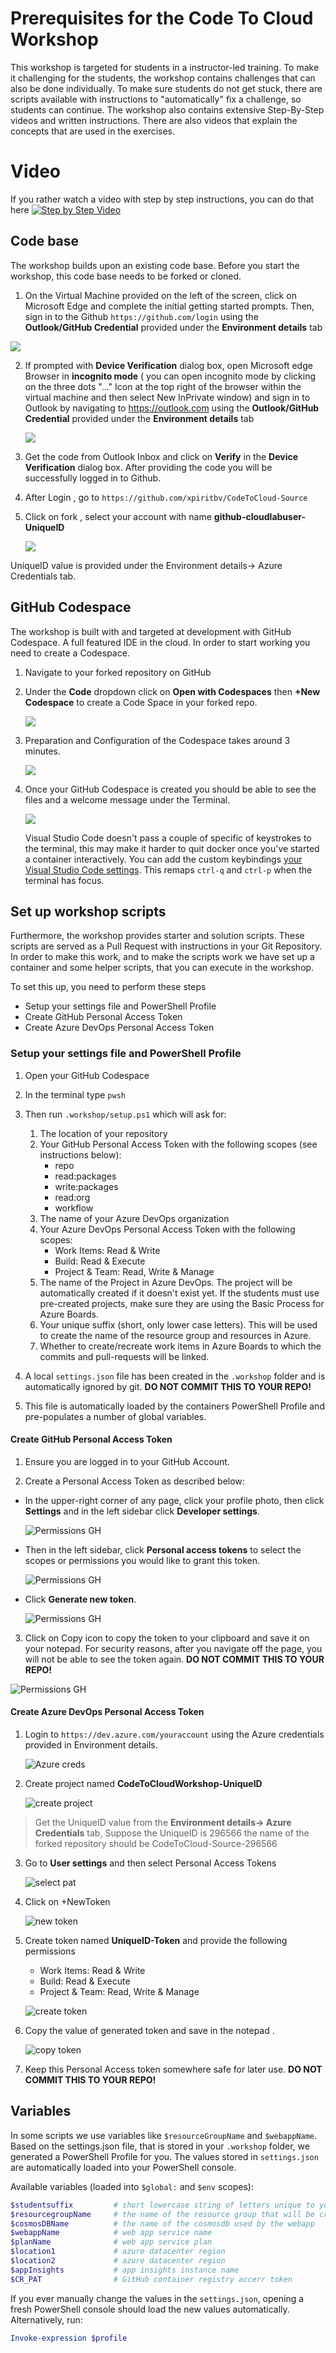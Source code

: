 # Prerequisites for the Code To Cloud Workshop

This workshop is targeted for students in a instructor-led training. To make it challenging for the students, the workshop contains challenges that can also be done individually. To make sure students do not get stuck, there are scripts available with instructions to "automatically" fix a challenge, so students can continue. The workshop also contains extensive Step-By-Step videos and written instructions. There are also videos that explain the concepts that are used in the exercises.

# Video
If you rather watch a video with step by step instructions, you can do that here
[![Step by Step Video](https://img.youtube.com/vi/STzJSPvtim4/0.jpg)](https://www.youtube.com/watch?v=STzJSPvtim4)

## Code base

The workshop builds upon an existing code base. Before you start the workshop, this code base needs to be forked or cloned. 

1.  On the Virtual Machine provided on the left of the screen, click on Microsoft Edge and complete the initial getting started prompts. Then, sign in to the Github ``https://github.com/login`` using the **Outlook/GitHub Credential** provided under the **Environment details** tab

   ![](https://raw.githubusercontent.com/CloudLabsAI-Azure/AIW-DevOps/main/Assets/env-creds.png)
   
2. If prompted with **Device Verification** dialog box, open Microsoft edge Browser in **incognito mode** ( you can open incognito mode by clicking on the three dots "..." Icon  at the top right of the browser within the virtual machine and then select New InPrivate window) and sign in to Outlook by navigating to https://outlook.com using the **Outlook/GitHub Credential** provided under the **Environment details** tab 

   ![](https://raw.githubusercontent.com/CloudLabsAI-Azure/AIW-DevOps/main/Assets/code.png)

3. Get the code from Outlook Inbox and click on **Verify**  in the **Device Verification** dialog box. After providing the code you will be successfully logged in to Github.

4. After Login , go to ``https://github.com/xpiritbv/CodeToCloud-Source``

5. Click on fork , select your account with name **github-cloudlabuser-UniqueID**

   ![](https://raw.githubusercontent.com/CloudLabsAI-Azure/AIW-DevOps/main/Assets/forked-repo.png)

UniqueID value is provided under the Environment details-> Azure Credentials tab.
       

## GitHub Codespace

The workshop is built with and targeted at development with GitHub Codespace. A full featured IDE in the cloud. In order to start working you need to create a Codespace.

1. Navigate to your forked repository on GitHub

2. Under the **Code** dropdown click on **Open with Codespaces** then **+New Codespace**  to create a Code Space in your forked repo.

   ![](https://raw.githubusercontent.com/CloudLabsAI-Azure/AIW-DevOps/main/Assets/CodeSpaces.png)

3. Preparation and Configuration of the Codespace takes around 3 minutes.

   ![](https://raw.githubusercontent.com/CloudLabsAI-Azure/AIW-DevOps/main/Assets/codespace-build.png)

4. Once your GitHub Codespace is created you should be able to see the files and a welcome message under the Terminal.

   ![](https://raw.githubusercontent.com/CloudLabsAI-Azure/AIW-DevOps/main/Assets/Codespace-files.png)

   Visual Studio Code doesn't pass a couple of specific of keystrokes to the terminal, this may make it harder to quit docker once you've started a container interactively. You can add the custom keybindings  [your Visual Studio Code settings](https://code.visualstudio.com/docs/getstarted/keybindings#_advanced-customization). This remaps `ctrl-q` and `ctrl-p` when the terminal has focus.

## Set up workshop scripts

Furthermore, the workshop provides starter and solution scripts. These scripts are served as a Pull Request with instructions in your Git Repository. In order to make this work, and to make the scripts work we have set up a container and some helper scripts, that you can execute in the workshop.

To set this up, you need to perform these steps

* Setup your settings file and PowerShell Profile
* Create GitHub Personal Access Token
* Create Azure DevOps Personal Access Token

### Setup your settings file and PowerShell Profile

1. Open your GitHub Codespace 
2. In the terminal type `pwsh`
3. Then run `.workshop/setup.ps1` which will ask for:
    1. The location of your repository
    2. Your GitHub Personal Access Token with the following scopes (see instructions below):
       * repo
       * read:packages
       * write:packages
       * read:org
       * workflow
    3. The name of your Azure DevOps organization
    4. Your Azure DevOps Personal Access Token with the following scopes:
       * Work Items: Read & Write
       * Build: Read & Execute
       * Project & Team: Read, Write & Manage
    5. The name of the Project in Azure DevOps. The project will be automatically created if it doesn't exist yet. If the students must use pre-created projects, make sure they are using the Basic Process for Azure Boards.
    6. Your unique suffix (short, only lower case letters). This will be used to create the name of the resource group and resources in Azure.
    7. Whether to create/recreate work items in Azure Boards to which the commits and pull-requests will be linked.

4. A local `settings.json` file has been created in the `.workshop` folder and is automatically ignored by git. **DO NOT COMMIT THIS TO YOUR REPO!**
5. This file is automatically loaded by the containers PowerShell Profile and pre-populates a number of global variables.

#### Create GitHub Personal Access Token

1. Ensure you are logged in to your GitHub Account.

2. Create a Personal Access Token as described below:

- In the upper-right corner of any page, click your profile photo, then click **Settings** and in the left sidebar click **Developer settings**.

  ![Permissions GH](https://raw.githubusercontent.com/CloudLabsAI-Azure/AIW-DevOps/main/Assets/Settings_pat.png)

- Then in the left sidebar, click **Personal access tokens** to select the scopes or permissions you would like to grant this token.
  
  ![Permissions GH](https://raw.githubusercontent.com/CloudLabsAI-Azure/AIW-DevOps/main/Assets/PAT.png)

- Click **Generate new token**.

  ![Permissions GH](https://raw.githubusercontent.com/CloudLabsAI-Azure/AIW-DevOps/main/Assets/gentoken.png)

3. Click on Copy icon to copy the token to your clipboard and save it on your notepad. For security reasons, after you navigate off the page, you will not be able to see the token again. **DO NOT COMMIT THIS TO YOUR REPO!**

  ![Permissions GH](https://raw.githubusercontent.com/CloudLabsAI-Azure/AIW-DevOps/main/Assets/copytoken.png)

#### Create Azure DevOps Personal Access Token

1. Login to `https://dev.azure.com/youraccount` using the Azure credentials provided in Environment details.

   ![Azure creds](https://raw.githubusercontent.com/CloudLabsAI-Azure/AIW-DevOps/main/Assets/azure-creds.png)
   
3. Create project named **CodeToCloudWorkshop-UniqueID** 

   ![create project](https://raw.githubusercontent.com/CloudLabsAI-Azure/AIW-DevOps/main/Assets/azuredevops-project.png)
   

>Get the UniqueID value from the **Environment details-> Azure Credentials** tab, Suppose the UniqueID is 296566 the name of the forked repository should be CodeToCloud-Source-296566

3. Go to **User settings** and then select Personal Access Tokens

   
   ![select pat](https://raw.githubusercontent.com/CloudLabsAI-Azure/AIW-DevOps/main/Assets/azuredevops-pat.png)
   
4. Click on +NewToken   
   
   ![new token](https://raw.githubusercontent.com/CloudLabsAI-Azure/AIW-DevOps/main/Assets/azuredevops-newtoken.png)
   
5. Create token named **UniqueID-Token** and provide the following permissions
   * Work Items: Read & Write
   * Build: Read & Execute
   * Project & Team: Read, Write & Manage

   ![create token](https://raw.githubusercontent.com/CloudLabsAI-Azure/AIW-DevOps/main/Assets/azuredevops-createtoken.png)
   
6. Copy the value of generated token and save in the notepad .

   ![copy token](https://raw.githubusercontent.com/CloudLabsAI-Azure/AIW-DevOps/main/Assets/azuredevops-copypat.png)
   
1. Keep this Personal Access token somewhere safe for later use. **DO NOT COMMIT THIS TO YOUR REPO!**

## Variables

In some scripts we use variables like `$resourceGroupName` and `$webappName`. Based on the settings.json file, that is stored in your `.workshop` folder, we generated a PowerShell Profile for you. The values stored in `settings.json` are automatically loaded into your PowerShell console.

Available variables (loaded into `$global:` and `$env` scopes):

```powershell
$studentsuffix         # short lowercase string of letters unique to you.
$resourcegroupName     # the name of the resource group that will be created for you
$cosmosDBName          # the name of the cosmosdb used by the webapp
$webappName            # web app service name
$planName              # web app service plan
$location1             # azure datacenter region
$location2             # azure datacenter region
$appInsights           # app insights instance name
$CR_PAT                # GitHub container registry accerr token
```

If you ever manually change the values in the `settings.json`, opening a fresh PowerShell console should load the new values automatically. Alternatively, run:

```powershell
Invoke-expression $profile
```


